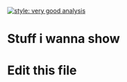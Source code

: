 [![style: very good analysis](https://img.shields.io/badge/style-very_good_analysis-B22C89.svg)](https://pub.dev/packages/very_good_analysis)

# Stuff i wanna show

# Edit this file
